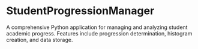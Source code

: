 # StudentProgressionManager
A comprehensive Python application for managing and analyzing student academic progress. Features include progression determination, histogram creation, and data storage.

